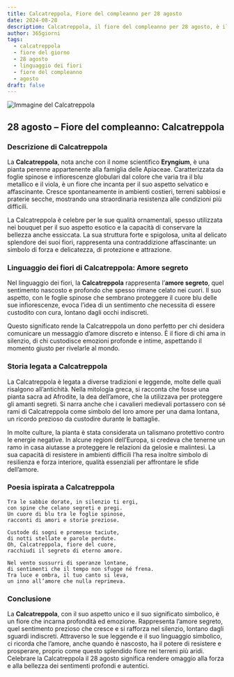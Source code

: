 ```yaml
---
title: Calcatreppola, Fiore del compleanno per 28 agosto
date: 2024-08-28
description: Calcatreppola, il fiore del compleanno per 28 agosto, è il simbolo di Amore segreto. Scopri il suo significato unico, le storie affascinanti e la poesia che celebra la sua bellezza.
author: 365giorni
tags:
  - calcatreppola
  - fiore del giorno
  - 28 agosto
  - linguaggio dei fiori
  - fiore del compleanno
  - agosto
draft: false
---
```


![Immagine del Calcatreppola](https://cdn.pixabay.com/photo/2017/07/28/10/13/eryngium-2548232_1280.jpg)

## 28 agosto – Fiore del compleanno: Calcatreppola

### Descrizione di Calcatreppola

La **Calcatreppola**, nota anche con il nome scientifico **Eryngium**, è una pianta perenne appartenente alla famiglia delle Apiaceae. Caratterizzata da foglie spinose e infiorescenze globulari dal colore che varia tra il blu metallico e il viola, è un fiore che incanta per il suo aspetto selvatico e affascinante. Cresce spontaneamente in ambienti costieri, terreni sabbiosi e praterie secche, mostrando una straordinaria resistenza alle condizioni più difficili.

La Calcatreppola è celebre per le sue qualità ornamentali, spesso utilizzata nei bouquet per il suo aspetto esotico e la capacità di conservare la bellezza anche essiccata. La sua struttura forte e spigolosa, unita al delicato splendore dei suoi fiori, rappresenta una contraddizione affascinante: un simbolo di forza e delicatezza, di protezione e attrazione.

### Linguaggio dei fiori di Calcatreppola: Amore segreto

Nel linguaggio dei fiori, la **Calcatreppola** rappresenta l’**amore segreto**, quel sentimento nascosto e profondo che spesso rimane celato nei cuori. Il suo aspetto, con le foglie spinose che sembrano proteggere il cuore blu delle sue infiorescenze, evoca l’idea di un sentimento che necessita di essere custodito con cura, lontano dagli occhi indiscreti.

Questo significato rende la Calcatreppola un dono perfetto per chi desidera comunicare un messaggio d’amore discreto e intenso. È il fiore di chi ama in silenzio, di chi custodisce emozioni profonde e intime, aspettando il momento giusto per rivelarle al mondo.

### Storia legata a Calcatreppola

La Calcatreppola è legata a diverse tradizioni e leggende, molte delle quali risalgono all’antichità. Nella mitologia greca, si racconta che fosse una pianta sacra ad Afrodite, la dea dell’amore, che la utilizzava per proteggere gli amanti segreti. Si narra anche che i cavalieri medievali portassero con sé rami di Calcatreppola come simbolo del loro amore per una dama lontana, un ricordo prezioso da custodire durante le battaglie.

In molte culture, la pianta è stata considerata un talismano protettivo contro le energie negative. In alcune regioni dell’Europa, si credeva che tenerne un ramo in casa aiutasse a proteggere le relazioni da gelosie e malintesi. La sua capacità di resistere in ambienti difficili l’ha resa inoltre simbolo di resilienza e forza interiore, qualità essenziali per affrontare le sfide dell’amore.

### Poesia ispirata a Calcatreppola

```
Tra le sabbie dorate, in silenzio ti ergi,  
con spine che celano segreti e pregi.  
Un cuore di blu tra le foglie spinose,  
racconti di amori e storie preziose.

Custode di sogni e promesse taciute,  
di notti stellate e parole perdute.  
Oh, Calcatreppola, fiore del cuore,  
racchiudi il segreto di eterno amore.

Nel vento sussurri di speranze lontane,  
di sentimenti che il tempo non sfugge né frena.  
Tra luce e ombra, il tuo canto si leva,  
un inno all’amore che nulla reprimeva.
```

### Conclusione

La **Calcatreppola**, con il suo aspetto unico e il suo significato simbolico, è un fiore che incarna profondità ed emozione. Rappresenta l’amore segreto, quel sentimento prezioso che cresce e si rafforza nel silenzio, lontano dagli sguardi indiscreti. Attraverso le sue leggende e il suo linguaggio simbolico, ci ricorda che l’amore, anche quando è nascosto, ha il potere di resistere e prosperare, proprio come questo splendido fiore nei terreni più aridi. Celebrare la Calcatreppola il 28 agosto significa rendere omaggio alla forza e alla bellezza dei sentimenti profondi e autentici.